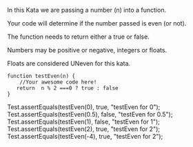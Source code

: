 In this Kata we are passing a number (n) into a function.

Your code will determine if the number passed is even (or not).

The function needs to return either a true or false.

Numbers may be positive or negative, integers or floats.

Floats are considered UNeven for this kata.




```
function testEven(n) {
    //Your awesome code here!
   return  n % 2 ===0 ? true : false
}

```

Test.assertEquals(testEven(0), true, "testEven for 0");
Test.assertEquals(testEven(0.5), false, "testEven for 0.5");
Test.assertEquals(testEven(1), false, "testEven for 1");
Test.assertEquals(testEven(2), true, "testEven for 2");
Test.assertEquals(testEven(-4), true, "testEven for 2");
